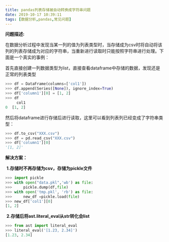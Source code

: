 ```yaml
---
title: pandas列表存储被自动转换成字符串问题
date: 2019-10-17 10:39:11
tags: [数据分析,pandas,常见问题]
---
```


**问题描述:**

​	在数据分析过程中发现当某一列的值为列表类型时，当存储成为csv时将自动将该列的列表存储成为对应的字符串，当重新进行读取时只能按照字符串进行处理。下面是一个真实的事例：

​	首先直接创建一列数据类型为list，直接查看dataframe中存储的数据，发现还是正常的列表类型

~~~python
>>> df = DataFrame(columns=['col1'])
>>> df.append(Series([None]), ignore_index=True)
>>> df['column1'][0] = [1, 2]
>>> df
     col1
0  [1, 2]
~~~

​	然后将dataframe进行存储后进行读取，这里可以看到列表列已经变成了字符串类型：

~~~python
>>> df.to_csv("XXX.csv")
>>> df = pd.read_csv("XXX.csv")
>>> df['column1'][0]
'[1, 2]'
~~~





**解决方案：**

​	**1.存储时不再存储为csv，存储为pickle文件**

~~~python
>>> import pickle
>>> with open("data.pkl",'wb') as file:
>>> 	pickle.dump(df,file)
>>> with open('tmp.pkl', 'rb') as file:
>>> 	new_df =pickle.load(file)
>>> new_df['col1'][0]
[1, 2]
~~~



​	**2.存储后将ast.literal_eval从str转化会list**

~~~python
>>> from ast import literal_eval
>>> literal_eval('[1.23, 2.34]')
[1.23, 2.34]
~~~

